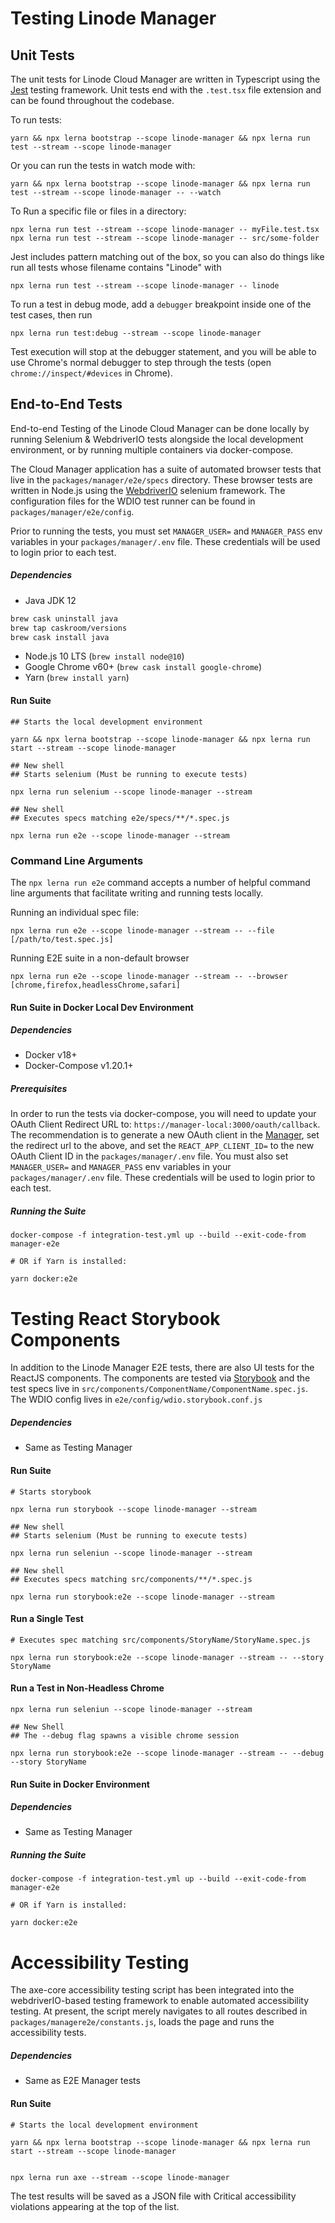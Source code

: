 # Testing Linode Manager

## Unit Tests

The unit tests for Linode Cloud Manager are written in Typescript using the [Jest](https://facebook.github.io/jest/) testing framework. Unit tests end with the `.test.tsx` file extension and can be found throughout the codebase.

To run tests:

```
yarn && npx lerna bootstrap --scope linode-manager && npx lerna run test --stream --scope linode-manager
```

Or you can run the tests in watch mode with:

```
yarn && npx lerna bootstrap --scope linode-manager && npx lerna run test --stream --scope linode-manager -- --watch
```

To Run a specific file or files in a directory:

```
npx lerna run test --stream --scope linode-manager -- myFile.test.tsx
npx lerna run test --stream --scope linode-manager -- src/some-folder
```

Jest includes pattern matching out of the box, so you can also do things like run all tests whose filename
contains "Linode" with

```
npx lerna run test --stream --scope linode-manager -- linode
```

To run a test in debug mode, add a `debugger` breakpoint inside one of the test cases, then run

```
npx lerna run test:debug --stream --scope linode-manager
```

Test execution will stop at the debugger statement, and you will be able to use Chrome's normal debugger to step through
the tests (open `chrome://inspect/#devices` in Chrome).

## End-to-End Tests

End-to-end Testing of the Linode Cloud Manager can be done locally by running Selenium & WebdriverIO tests
alongside the local development environment, or by running multiple containers via docker-compose.

The Cloud Manager application has a suite of automated browser tests that live in the `packages/manager/e2e/specs`
directory. These browser tests are written in Node.js using the [WebdriverIO](https://webdriver.io)
selenium framework. The configuration files for the WDIO test runner can be found in `packages/manager/e2e/config`.

Prior to running the tests, you must set `MANAGER_USER=` and `MANAGER_PASS` env variables in your
`packages/manager/.env` file. These credentials will be used to login prior to each test.


##### Dependencies

* Java JDK 12
```bash
brew cask uninstall java
brew tap caskroom/versions
brew cask install java
```
* Node.js 10 LTS (`brew install node@10`)
* Google Chrome v60+ (`brew cask install google-chrome`)
* Yarn  (`brew install yarn`)

#### Run Suite
```
## Starts the local development environment

yarn && npx lerna bootstrap --scope linode-manager && npx lerna run start --stream --scope linode-manager

## New shell
## Starts selenium (Must be running to execute tests)

npx lerna run selenium --scope linode-manager --stream

## New shell
## Executes specs matching e2e/specs/**/*.spec.js

npx lerna run e2e --scope linode-manager --stream
```

### Command Line Arguments

The `npx lerna run e2e` command accepts a number of helpful command line arguments that facilitate
writing and running tests locally.

Running an individual spec file:

```
npx lerna run e2e --scope linode-manager --stream -- --file [/path/to/test.spec.js]
```

Running E2E suite in a non-default browser

```
npx lerna run e2e --scope linode-manager --stream -- --browser [chrome,firefox,headlessChrome,safari]
```

#### Run Suite in Docker Local Dev Environment

##### Dependencies

* Docker v18+
* Docker-Compose v1.20.1+

##### Prerequisites

In order to run the tests via docker-compose, you will need to update your OAuth Client Redirect URL
to: `https://manager-local:3000/oauth/callback`. The recommendation is to generate a new OAuth
client in the [Manager](https://cloud.linode.com), set the redirect url to the above, and set the
`REACT_APP_CLIENT_ID=` to the new OAuth Client ID in the `packages/manager/.env` file. You must also set
`MANAGER_USER=` and `MANAGER_PASS` env variables in your `packages/manager/.env` file. These credentials will be used
to login prior to each test.

##### Running the Suite

```
docker-compose -f integration-test.yml up --build --exit-code-from manager-e2e

# OR if Yarn is installed:

yarn docker:e2e
```


# Testing React Storybook Components

In addition to the Linode Manager E2E tests, there are also UI tests for the ReactJS components.
The components are tested via [Storybook](https://github.com/storybooks/storybook) and the test specs
live in `src/components/ComponentName/ComponentName.spec.js`. The WDIO config lives in `e2e/config/wdio.storybook.conf.js`

##### Dependencies

* Same as Testing Manager

#### Run Suite

```
# Starts storybook

npx lerna run storybook --scope linode-manager --stream

## New shell
## Starts selenium (Must be running to execute tests)

npx lerna run seleniun --scope linode-manager --stream

## New shell
## Executes specs matching src/components/**/*.spec.js

npx lerna run storybook:e2e --scope linode-manager --stream
```

#### Run a Single Test
```
# Executes spec matching src/components/StoryName/StoryName.spec.js

npx lerna run storybook:e2e --scope linode-manager --stream -- --story StoryName
```

#### Run a Test in Non-Headless Chrome

```
npx lerna run seleniun --scope linode-manager --stream

## New Shell
## The --debug flag spawns a visible chrome session

npx lerna run storybook:e2e --scope linode-manager --stream -- --debug --story StoryName
```

#### Run Suite in Docker Environment

##### Dependencies

* Same as Testing Manager

##### Running the Suite

```
docker-compose -f integration-test.yml up --build --exit-code-from manager-e2e

# OR if Yarn is installed:

yarn docker:e2e
```

# Accessibility Testing

The axe-core accessibility testing script has been integrated into the webdriverIO-based testing framework to enable automated accessibility testing. At present, the script merely navigates to all routes described in `packages/managere2e/constants.js`, loads the page and runs the accessibility tests.

##### Dependencies

* Same as E2E Manager tests

#### Run Suite

```
# Starts the local development environment

yarn && npx lerna bootstrap --scope linode-manager && npx lerna run start --stream --scope linode-manager


npx lerna run axe --stream --scope linode-manager
```

The test results will be saved as a JSON file with Critical accessibility violations appearing at the top of the list.
